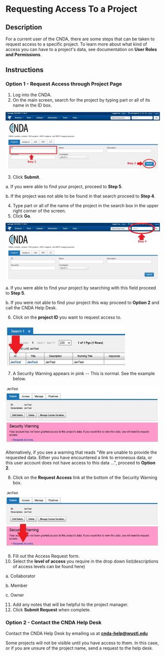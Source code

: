 # Requesting Access To a Project 

## **Description**
For a current user of the CNDA, there are some steps that can be taken to request access to a specific project. To learn more about what kind of access you can have to a project's data, see documentation on **User Roles and Permissions**.

## **Instructions**
### **Option 1 - Request Access through Project Page**
1. Log into the CNDA.
2. On the main screen, search for the project by typing part or all of its name in the ID box.

![enter project id](images/RAtoProj1.jpg)

3. Click **Submit**.

 a. If you were able to find your project, proceed to **Step 5**.
 
 b. If the project was not able to be found in that search proceed to **Step 4**.
 
4. Type part or all of the name of the project in the search box in the upper right corner of the screen.
5. Click **Go**.

![search box](images/RAtoProj2.jpg)

 a. If you were able to find your project by searching with this field proceed to **Step 5**.
 
 b. If you were not able to find your project this way proceed to **Option 2** and call the CNDA Help Desk.
 
6. Click on the **project ID** you want to request access to.

![search display](images/RAtoProj3.jpg)

7. A Security Warning appears in pink -- This is normal. See the example below.

![security warning](images/RAtoProj4.jpg)

Alternatively, if you see a warning that reads "We are unable to provide the requested data. Either you have encountered a link to erroneous data, or this user account does not have access to this data ...", proceed to **Option 2**.

8. Click on the **Request Access** link at the bottom of the Security Warning box.

![request access](images/RAtoProj5.jpg)

9. Fill out the Access Request form.
10. Select the **level of access** you require in the drop down list(descriptions of access levels can be found here)
    
 a. Collaborator
 
 b. Member
 
 c. Owner
 
11. Add any notes that will be helpful to the project manager.
12. Click **Submit Request** when complete.
    
### **Option 2 - Contact the CNDA Help Desk**
Contact the CNDA Help Desk by emailing us at **cnda-help@wustl.edu**

Some projects will not be visible until you have access to them. In this case, or if you are unsure of the project name, send a request to the help desk.
